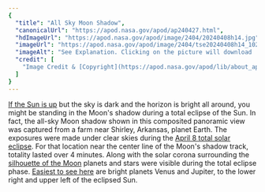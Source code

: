 ```yaml
---
{
  "title": "All Sky Moon Shadow",
  "canonicalUrl": "https://apod.nasa.gov/apod/ap240427.html",
  "hdImageUrl": "https://apod.nasa.gov/apod/image/2404/20240408h14.jpg",
  "imageUrl": "https://apod.nasa.gov/apod/image/2404/tse20240408h14_1024.jpg",
  "imageAlt": "See Explanation. Clicking on the picture will download  the highest resolution version available.",
  "credit": [
    "Image Credit & [Copyright](https://apod.nasa.gov/apod/lib/about_apod.html#srapply): [Tunc Tezel](http://www.twanight.org/tezel) ([TWAN](http://www.twanight.org/))"
  ]
}
---
```


[If the Sun is up](https://www.flickr.com/photos/nasahqphoto/albums/72177720315879304/) but the sky is dark and the horizon is bright all around, you might be standing in the Moon's shadow during a total eclipse of the Sun. In fact, the all-sky Moon shadow shown in this composited panoramic view was captured from a farm near Shirley, Arkansas, planet Earth. The exposures were made under clear skies during the [April 8 total solar eclipse](https://science.nasa.gov/solar-system/skywatching/april-8-total-solar-eclipse-through-the-eyes-of-nasa/). For that location near the center line of the Moon's shadow track, totality lasted over 4 minutes. Along with the solar corona surrounding the [silhouette of the Moon](https://www.facebook.com/media/set/?set=a.410844681644115&type=3) planets and stars were visible during the total eclipse phase. [Easiest to see here](https://apod.nasa.gov/apod/image/2404/20240408h14La.jpg) are bright planets Venus and Jupiter, to the lower right and upper left of the eclipsed Sun.
